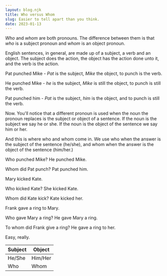 ```yaml
---
layout: blog.njk
title: Who versus Whom
slug: Easier to tell apart than you think.
date: 2023-01-13
---
```

_Who_ and _whom_ are both pronouns. The difference between them is that _who_ is a subject pronoun and _whom_ is an object pronoun.

English sentences, in general, are made up of a subject, a verb and an object. The subject does the action, the object has the action done unto it, and the verb is the action. 

Pat punched Mike - _Pat_ is the subject, _Mike_ the object, to punch is the verb.

He punched Mike - _he_ is the subject, _Mike_ is still the object, to punch is still the verb.

Pat punched him - _Pat_ is the subject, _him_ is the object, and to punch is still the verb.

Now. You'll notice that a different pronoun is used when the noun the pronoun replaces is the subject or object of a sentence. If the noun is the subject we say he or she. If the noun is the object of the sentence we say him or her.

And this is where who and whom come in. We use who when the answer is the subject of the sentence (he/she), and whom when the answer is the object of the sentence (him/her.)

Who punched Mike? He punched Mike.

Whom did Pat punch? Pat punched him.

Mary kicked Kate.

Who kicked Kate? She kicked Kate.

Whom did Kate kick? Kate kicked her.

Frank gave a ring to Mary.

Who gave Mary a ring? He gave Mary a ring.

To whom did Frank give a ring? He gave a ring to her.

Easy, really.

| Subject | Object  |
| ------- | ------- |
| He/She  | Him/Her |
| Who     | Whom    |

